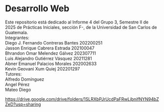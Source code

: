 # Desarrollo Web
Este repositorio está dedicado al Informe 4 del Grupo 3, Semestre II de 2025 de Prácticas Iniciales, sección F-, de la Universidad de San Carlos de Guatemala.<br>
Integrantes:<br>
Diego J. Fernando Contreras Bantes  202200251<br>
Jasson Enrique Cabrera Estrada      202100047<br>
Bhrandon Omar Melendez Gálvez       202307711<br>
Luis Alejandro Gutiérrez Vásquez    20211281<br>
Abner Emanuel Palacios Morales      202002633<br>
Kevin Geovani Xum Quiej             202201297<br>
Tutores:<br>
Alfredo Domínguez<br>
Angel Pérez<br>
Mateo Diego<br>

https://drive.google.com/drive/folders/1SLRXbPJrUcdPaFRwLjbnifNYN94bZZeD?usp=sharing

